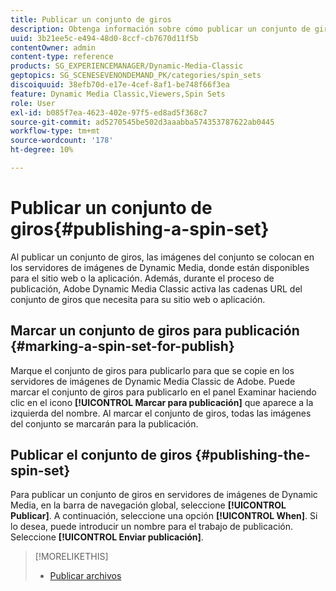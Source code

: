```yaml
---
title: Publicar un conjunto de giros
description: Obtenga información sobre cómo publicar un conjunto de giros desde Adobe Dynamic Media Classic.
uuid: 3b21ee5c-e494-48d0-8ccf-cb7670d11f5b
contentOwner: admin
content-type: reference
products: SG_EXPERIENCEMANAGER/Dynamic-Media-Classic
geptopics: SG_SCENESEVENONDEMAND_PK/categories/spin_sets
discoiquuid: 38efb70d-e17e-4cef-8af1-be748f66f3ea
feature: Dynamic Media Classic,Viewers,Spin Sets
role: User
exl-id: b085f7ea-4623-402e-97f5-ed8ad5f368c7
source-git-commit: ad5270545be502d3aaabba574353787622ab0445
workflow-type: tm+mt
source-wordcount: '178'
ht-degree: 10%

---
```


# Publicar un conjunto de giros{#publishing-a-spin-set}

Al publicar un conjunto de giros, las imágenes del conjunto se colocan en los servidores de imágenes de Dynamic Media, donde están disponibles para el sitio web o la aplicación. Además, durante el proceso de publicación, Adobe Dynamic Media Classic activa las cadenas URL del conjunto de giros que necesita para su sitio web o aplicación.

## Marcar un conjunto de giros para publicación {#marking-a-spin-set-for-publish}

Marque el conjunto de giros para publicarlo para que se copie en los servidores de imágenes de Dynamic Media Classic de Adobe. Puede marcar el conjunto de giros para publicarlo en el panel Examinar haciendo clic en el icono **[!UICONTROL Marcar para publicación]** que aparece a la izquierda del nombre. Al marcar el conjunto de giros, todas las imágenes del conjunto se marcarán para la publicación.

## Publicar el conjunto de giros {#publishing-the-spin-set}

Para publicar un conjunto de giros en servidores de imágenes de Dynamic Media, en la barra de navegación global, seleccione **[!UICONTROL Publicar]**. A continuación, seleccione una opción **[!UICONTROL When]**. Si lo desea, puede introducir un nombre para el trabajo de publicación. Seleccione **[!UICONTROL Enviar publicación]**.

>[!MORELIKETHIS]
>
>* [Publicar archivos](publishing-files.md#publishing_files)

